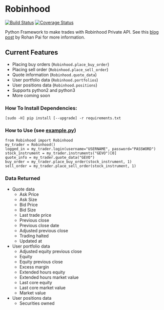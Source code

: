 # Robinhood

[![Build Status][]][Travis CI] [![Coverage Status][]][Coveralls]

Python Framework to make trades with Robinhood Private API.
See this [blog post][] by Rohan Pai for more information.

## Current Features
- Placing buy orders (`Robinhood.place_buy_order`)
- Placing sell order (`Robinhood.place_sell_order`)
- Quote information (`Robinhood.quote_data`)
- User portfolio data (`Robinhood.portfolios`)
- User positions data (`Robinhood.positions`)
- Supports python2 and python3
- More coming soon

### How To Install Dependencies:
    [sudo -H] pip install [--upgrade] -r requirements.txt

### How to Use (see [example.py][])

    from Robinhood import Robinhood
    my_trader = Robinhood()
    logged_in = my_trader.login(username="USERNAME", password="PASSWORD")
    stock_instrument = my_trader.instruments("GEVO")[0]
    quote_info = my_trader.quote_data("GEVO")
    buy_order = my_trader.place_buy_order(stock_instrument, 1)
    sell_order = my_trader.place_sell_order(stock_instrument, 1)

### Data Returned
- Quote data
  - Ask Price
  - Ask Size
  - Bid Price
  - Bid Size
  - Last trade price
  - Previous close
  - Previous close date
  - Adjusted previous close
  - Trading halted
  - Updated at
- User portfolio data
  - Adjusted equity previous close
  - Equity
  - Equity previous close
  - Excess margin
  - Extended hours equity
  - Extended hours market value
  - Last core equity
  - Last core market value
  - Market value
- User positions data
  - Securities owned

[blog post]: https://medium.com/@rohanpai25/reversing-robinhood-free-accessible-automated-stock-trading-f40fba1e7d8b
[Build Status]: https://travis-ci.org/Dahca/Robinhood.svg?branch=master
[Coverage Status]: https://coveralls.io/repos/github/Dahca/Robinhood/badge.svg?branch=master
[Coveralls]: https://coveralls.io/github/Dahca/Robinhood?branch=master
[example.py]: https://github.com/Jamonek/Robinhood/blob/master/example.py
[Travis CI]: https://travis-ci.org/Dahca/Robinhood
